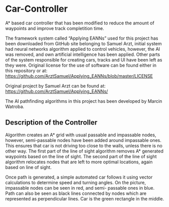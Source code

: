 # Car-Controller
A* based car controller that has been modified to reduce the amount of waypoints and improve track completition time.

The framework system called “Applying EANNs” used for
this project has been downloaded from GitHub site
belonging to Samuel Arzt, initial system had neural
networks algorithm applied to control vehicles, however,
the AI was removed, and own artificial intelligence has
been applied. Other parts of the system responsible for
creating cars, tracks and UI have been left as they were.
Original license for the use of software can be found either in
this repository or at:
https://github.com/ArztSamuel/Applying_EANNs/blob/master/LICENSE

Original project by Samuel Arzt can be found at:
https://github.com/ArztSamuel/Applying_EANNs/

The AI pathfinding algorithms in this project has been developed by Marcin Watroba.

<h2>Description of the Controller</h2>
Algorithm creates an A* grid with usual passable and impassable nodes, however, semi-passable nodes have been added around impassable ones. This ensures that car is not driving too close to the walls, unless there is no other way. The first part of the line of sight algorithm removes A* generated waypoints based on the line of sight. The second part of the line of sight algorithm relocates nodes that are left to more optimal locations, again based on line of sight.

Once path is generated, a simple automated car follows it using vector calculations to determine speed and turning angles. On the picture, impassable nodes can be seen in red, and semi- passable ones in blue. Path can also be seen as black lines connected by nodes which are represented as perpendicular lines. Car is the green rectangle in the middle.

